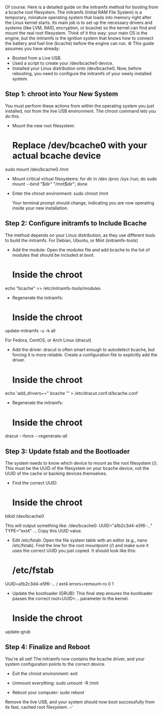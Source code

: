 Of course. Here is a detailed guide on the initramfs method for booting from a bcache root filesystem.
The initramfs (Initial RAM File System) is a temporary, miniature operating system that loads into memory right after the Linux kernel starts. Its main job is to set up the necessary drivers and systems (like LVM, RAID, encryption, or bcache) so the kernel can find and mount the real root filesystem.
Think of it this way: your main OS is the engine, but the initramfs is the ignition system that knows how to connect the battery and fuel line (bcache) before the engine can run. ⚙️
This guide assumes you have already:
 * Booted from a Live USB.
 * Used a script to create your /dev/bcache0 device.
 * Installed your Linux distribution onto /dev/bcache0.
Now, before rebooting, you need to configure the initramfs of your newly installed system.
## Step 1: chroot into Your New System
You must perform these actions from within the operating system you just installed, not from the live USB environment. The chroot command lets you do this.
 * Mount the new root filesystem:
   # Replace /dev/bcache0 with your actual bcache device
sudo mount /dev/bcache0 /mnt

 * Mount critical virtual filesystems:
   for dir in /dev /proc /sys /run; do sudo mount --bind "$dir" "/mnt$dir"; done

 * Enter the chroot environment:
   sudo chroot /mnt

   Your terminal prompt should change, indicating you are now operating inside your new installation.
## Step 2: Configure initramfs to Include Bcache
The method depends on your Linux distribution, as they use different tools to build the initramfs.
For Debian, Ubuntu, or Mint (initramfs-tools)
 * Add the module: Open the modules file and add bcache to the list of modules that should be included at boot.
   # Inside the chroot
echo "bcache" >> /etc/initramfs-tools/modules

 * Regenerate the initramfs:
   # Inside the chroot
update-initramfs -u -k all

For Fedora, CentOS, or Arch Linux (dracut)
 * Add the driver: dracut is often smart enough to autodetect bcache, but forcing it is more reliable. Create a configuration file to explicitly add the driver.
   # Inside the chroot
echo 'add_drivers+=" bcache "' > /etc/dracut.conf.d/bcache.conf

 * Regenerate the initramfs:
   # Inside the chroot
dracut --force --regenerate-all

## Step 3: Update fstab and the Bootloader
The system needs to know which device to mount as the root filesystem (/). This must be the UUID of the filesystem on your bcache device, not the UUID of the cache or backing devices themselves.
 * Find the correct UUID:
   # Inside the chroot
blkid /dev/bcache0

   This will output something like: /dev/bcache0: UUID="a1b2c3d4-e5f6-..." TYPE="ext4" ...
   Copy this UUID value.
 * Edit /etc/fstab: Open the file system table with an editor (e.g., nano /etc/fstab). Find the line for the root mountpoint (/) and make sure it uses the correct UUID you just copied. It should look like this:
   # /etc/fstab
UUID=a1b2c3d4-e5f6-...   /   ext4   errors=remount-ro   0   1

 * Update the bootloader (GRUB): This final step ensures the bootloader passes the correct root=UUID=... parameter to the kernel.
   # Inside the chroot
update-grub

## Step 4: Finalize and Reboot
You're all set! The initramfs now contains the bcache driver, and your system configuration points to the correct device.
 * Exit the chroot environment:
   exit

 * Unmount everything:
   sudo umount -R /mnt

 * Reboot your computer:
   sudo reboot

Remove the live USB, and your system should now boot successfully from its fast, cached root filesystem. ✅
